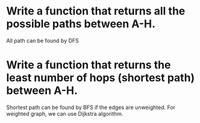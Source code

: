 # Write a function that returns all the possible paths between A­-H.

All path can be found by DFS

# Write a function that returns the least number of hops (shortest path) between A­-H.

Shortest path can be found by BFS if the edges are unweighted. For weighted graph, we can use Dijkstra algorithm.